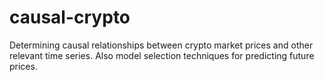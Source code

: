 # causal-crypto
Determining causal relationships between crypto market prices and other relevant time series. Also model selection techniques for predicting future prices.
